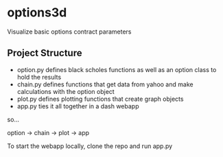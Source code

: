 # options3d
Visualize basic options contract parameters

## Project Structure

* option.py defines black scholes functions as well as an option class to hold the results
* chain.py defines functions that get data from yahoo and make calculations with the option object
* plot.py defines plotting functions that create graph objects
* app.py ties it all together in a dash webapp

so...

option -> chain -> plot -> app

To start the webapp locally, clone the repo and run app.py
